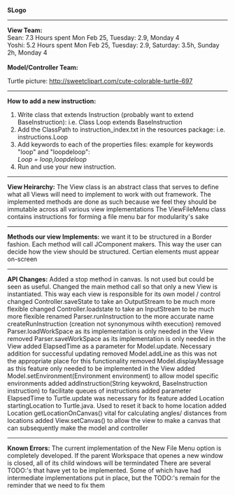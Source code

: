 <b>SLogo</b>
<hr>

<b>View Team:</b>
<br>
Sean: 7.3 Hours spent Mon Feb 25, Tuesday: 2.9, Monday 4 <br>
Yoshi: 5.2 Hours spent Mon Feb 25, Tuesday: 2.9, Saturday: 3.5h, Sunday 2h, Monday 4<br>
<br>
<b>Model/Controller Team:</b>
<br>

Turtle picture: http://sweetclipart.com/cute-colorable-turtle-697
<hr>

<b>How to add a new instruction:</b>
<ol>
<li> Write class that extends Instruction (probably want to extend BaseInstruction): i.e. Class Loop extends BaseInstruction </li>
<li> Add the ClassPath to instruction_index.txt in the resources package: i.e. instructions.Loop </li>
<li> Add keywords to each of the properties files: 
example for keywords "loop" and "loopdeloop": 
<br>
<i>Loop = loop,loopdeloop</i> </li>
  
<li> Run and use your new instruction. </li>
</ol>
<hr>

<b>View Heirarchy:</b>
  The View class is an abstract class that serves to define what all Views will need to implement to work with out framework.
  The implemented methods are done as such because we feel they should be immutable across all various view implementations
  The ViewFileMenu class contains instructions for forming a file menu bar for modularity's sake
  <hr>
  
<b>Methods our view Implements:</b>
we want it to be structured in a Border fashion.  Each method will call JComponent makers.
This way the user can decide how the view should be structured.  Certian elements must appear on-screen
<hr>

<b>API Changes:</b>
Added a stop method in canvas. Is not used but could be seen as useful.
Changed the main method call so that only a new View is instantiated.  This way each view is responsible for its 
own model / control
changed Controller.saveState to take an OutputStream to be much more flexible
changed Controller.loadstate to take an InputStream to be much more flexible
renamed Parser.runInstruction to the more accurate name createRunInstruction (creation not synonymous wihth execution)
removed Parser.loadWorkSpace as its implementation is only needed in the View
removed Parser.saveWorkSpace as its implementation is only needed in the View
added ElapsedTime as a parameter for Model.update.  Necessary addition for successful updating
removed Model.addLine as this was not the appropriate place for this functionality 
removed Model.displayMessage as this feature only needed to be implemented in the View
added Model.setEnvironment(Environment environment) to allow model specific environments
added addInstruction(String keywokrd, BaseInstruction instruction) to facilitate queues of instructions
added parameter ElapsedTime to Turtle.update  was necessary for its feature
added Location startingLocation to Turtle.java.  Used to reset it back to home location
added Location getLocationOnCanvas() vital for calculating angles/ distances from locations
added View.setCanvas() to allow the view to make a canvas that can subsequently make the model and controller
<hr>

<b>Known Errors:</b>
  The current implementation of the New File Menu option is completely developed. If the parent
  Workspace that openes a new window is closed, all of its child windows will be termindated
  There are several TODO:'s that have yet to be implemented.
    Some of which have had intermediate implementations put in place, but the TODO:'s remain for the reminder that we need to fix them
